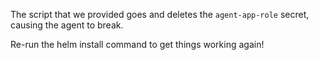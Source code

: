 The script that we provided goes and deletes the `agent-app-role` secret, causing the agent to break.

Re-run the helm install command to get things working again!
